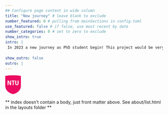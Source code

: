 ```yaml
---
## Configure page content in wide column
title: "New journey" # leave blank to exclude
number_featured: 0 # pulling from mainSections in config.toml
use_featured: false # if false, use most recent by date
number_categories: 0 # set to zero to exclude
show_intro: true
intro: |
 In 2023 a new journey as PhD student begin! This project would be very important for conservation in my country as it will help the Mauritian Wildlife Foundation to assess the impact of their management on the species survival and findings could be used to inform conservation research and data management elsewhere too.

show_outro: false
outro: |
---
```

<!-- this is a subheadline -->

<img src="NTU.png" class="center-block" alt="ntu" style="width:10%;">

** index doesn't contain a body, just front matter above.
See about/list.html in the layouts folder **
